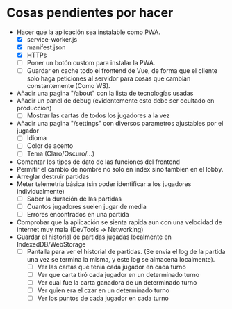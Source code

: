 # Cosas pendientes por hacer
- Hacer que la aplicación sea instalable como PWA.
    - [x] service-worker.js
    - [x] manifest.json
    - [x] HTTPs
    - [ ] Poner un botón custom para instalar la PWA.
    - [ ] Guardar en cache todo el frontend de Vue, de forma que el cliente solo haga peticiones al servidor para cosas que cambian constantemente (Como WS).
- Añadir una pagina "/about" con la lista de tecnologías usadas
- Añadir un panel de debug (evidentemente esto debe ser ocultado en producción)
    - [ ] Mostrar las cartas de todos los jugadores a la vez
- Añadir una pagina "/settings" con diversos parametros ajustables por el jugador
    - [ ] Idioma
    - [ ] Color de acento
    - [ ] Tema (Claro/Oscuro/...)
- Comentar los tipos de dato de las funciones del frontend
- Permitir el cambio de nombre no solo en index sino tambien en el lobby.
- Arreglar destruir partidas
- Meter telemetría básica (sin poder identificar a los jugadores individualmente)
    - [ ] Saber la duración de las partidas
    - [ ] Cuantos jugadores suelen jugar de media
    - [ ] Errores encontrados en una partida
- Comprobar que la aplicación se sienta rapida aun con una velocidad de internet muy mala (DevTools -> Networking)
- Guardar el historial de partidas jugadas localmente en IndexedDB/WebStorage
    - [ ] Pantalla para ver el historial de partidas. (Se envia el log de la partida una vez se termina la misma, y este log se almacena localmente).
        - [ ] Ver las cartas que tenia cada jugador en cada turno
        - [ ] Ver que carta tiró cada jugador en un determinado turno
        - [ ] Ver cual fue la carta ganadora de un determinado turno
        - [ ] Ver quien era el czar en un determinado turno
        - [ ] Ver los puntos de cada jugador en cada turno